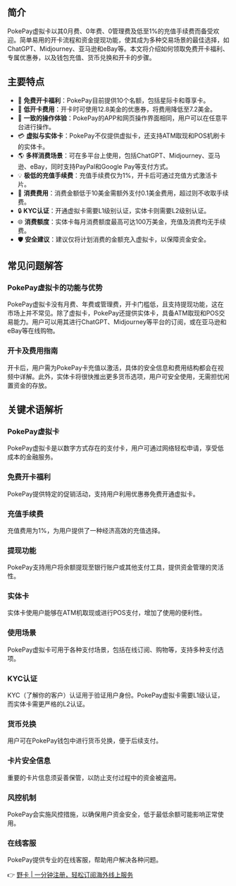 ## 简介

PokePay虚拟卡以其0月费、0年费、0管理费及低至1%的充值手续费而备受欢迎。简单易用的开卡流程和资金提现功能，使其成为多种交易场景的最佳选择，如ChatGPT、Midjourney、亚马逊和eBay等。本文将介绍如何领取免费开卡福利、专属优惠券，以及钱包充值、货币兑换和开卡的步骤。

## 主要特点

- 🎁 **免费开卡福利**：PokePay目前提供10个名额，包括星际卡和尊享卡。
- 🔖 **低开卡费用**：开卡时可使用12.8美金的优惠券，将费用降低至7.2美金。
- 📱 **一致的操作体验**：PokePay的APP和网页操作界面相同，用户可以在任意平台进行操作。
- 💳 **虚拟与实体卡**：PokePay不仅提供虚拟卡，还支持ATM取现和POS机刷卡的实体卡。
- 🌎 **多样消费场景**：可在多平台上使用，包括ChatGPT、Midjourney、亚马逊、eBay，同时支持PayPal和Google Pay等支付方式。
- 💡 **极低的充值手续费**：充值手续费仅为1%，开卡后可通过充值方式激活卡片。
- 🚫 **消费费用**：消费金额低于10美金需额外支付0.1美金费用，超过则不收取手续费。
- 🔒 **KYC认证**：开通虚拟卡需要L1级别认证，实体卡则需要L2级别认证。
- 🌐 **消费额度**：实体卡每月消费额度最高可达100万美金，充值及消费均无手续费。
- 🛡️ **安全建议**：建议仅将计划消费的金额充入虚拟卡，以保障资金安全。

## 常见问题解答

### PokePay虚拟卡的功能与优势

PokePay虚拟卡没有月费、年费或管理费，开卡门槛低，且支持提现功能，这在市场上并不常见。除了虚拟卡，PokePay还提供实体卡，具备ATM取现和POS交易能力。用户可以用其进行ChatGPT、Midjourney等平台的订阅，或在亚马逊和eBay等在线购物。

### 开卡及费用指南

开卡后，用户需为PokePay卡充值以激活，具体的安全信息和费用结构都会在视频中详解。此外，实体卡将很快推出更多货币选项，用户可安全使用，无需担忧闲置资金的存放。

## 关键术语解析

### PokePay虚拟卡

PokePay虚拟卡是以数字方式存在的支付卡，用户可通过网络轻松申请，享受低成本的金融服务。

### 免费开卡福利

PokePay提供特定的促销活动，支持用户利用优惠券免费开通虚拟卡。

### 充值手续费

充值费用为1%，为用户提供了一种经济高效的充值选择。

### 提现功能

PokePay支持用户将余额提现至银行账户或其他支付工具，提供资金管理的灵活性。

### 实体卡

实体卡使用户能够在ATM机取现或进行POS支付，增加了使用的便利性。

### 使用场景

PokePay虚拟卡可用于各种支付场景，包括在线订阅、购物等，支持多种支付选项。

### KYC认证

KYC（了解你的客户）认证用于验证用户身份。PokePay虚拟卡需要L1级认证，而实体卡需更严格的L2认证。

### 货币兑换

用户可在PokePay钱包中进行货币兑换，便于后续支付。

### 卡片安全信息

重要的卡片信息须妥善保管，以防止支付过程中的资金被盗用。

### 风控机制

PokePay会实施风控措施，以确保用户资金安全，低于最低余额可能影响正常使用。

### 在线客服

PokePay提供专业的在线客服，帮助用户解决各种问题。

👉 [野卡 | 一分钟注册，轻松订阅海外线上服务](https://bit.ly/bewildcard)